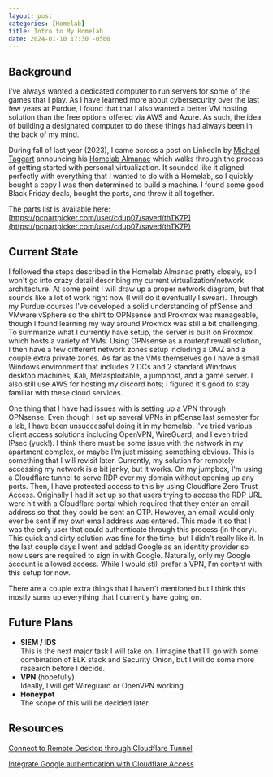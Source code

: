 ```yaml
---
layout: post
categories: [Homelab]
title: Intro to My Homelab
date: 2024-01-10 17:30 -0500
---
```


## Background

I've always wanted a dedicated computer to run servers for some of the games that I play. As I have learned more about cybersecurity over the last few years at Purdue, I found that that I also wanted a better VM hosting solution than the free options offered via AWS and Azure. As such, the idea of building a designated computer to do these things had always been in the back of my mind.

During fall of last year (2023), I came across a post on LinkedIn by [Michael Taggart](https://www.linkedin.com/in/mttaggart/) announcing his [Homelab Almanac](https://taggartinstitute.org/p/the-homelab-almanac) which walks through the process of getting started with personal virtualization. It sounded like it aligned perfectly with everything that I wanted to do with a Homelab, so I quickly bought a copy I was then determined to build a machine. I found some good Black Friday deals, bought the parts, and threw it all together.  

The parts list is available here:  
[https://pcpartpicker.com/user/cdup07/saved/thTK7P](https://pcpartpicker.com/user/cdup07/saved/thTK7P)

## Current State

I followed the steps described in the Homelab Almanac pretty closely, so I won't go into crazy detail describing my current virtualization/network architecture. At some point I will draw up a proper network diagram, but that sounds like a lot of work right now (I will do it eventually I swear). Through my Purdue courses I've developed a solid understanding of pfSense and VMware vSphere so the shift to OPNsense and Proxmox was manageable, though I found learning my way around Proxmox was still a bit challenging. To summarize what I currently have setup, the server is built on Proxmox which hosts a variety of VMs. Using OPNsense as a router/firewall solution, I then have a few different network zones setup including a DMZ and a couple extra private zones. As far as the VMs themselves go I have a small Windows environment that includes 2 DCs and 2 standard Windows desktop machines, Kali, Metasploitable, a jumphost, and a game server. I also still use AWS for hosting my discord bots; I figured it's good to stay familiar with these cloud services. 


One thing that I have had issues with is setting up a VPN through OPNsense. Even though I set up several VPNs in pfSense last semester for a lab, I have been unsuccessful doing it in my homelab. I've tried various client access solutions including OpenVPN, WireGuard, and I even tried IPsec (yuck!). I think there must be some issue with the network in my apartment complex, or maybe I'm just missing something obvious. This is something that I will revisit later. Currently, my solution for remotely accessing my network is a bit janky, but it works. On my jumpbox, I'm using a Cloudflare tunnel to serve RDP over my domain without opening up any ports. Then, I have protected access to this by using Cloudflare Zero Trust Access. Originally I had it set up so that users trying to access the RDP URL were hit with a Cloudflare portal which required that they enter an email address so that they could be sent an OTP. However, an email would only ever be sent if my own email address was entered. This made it so that I was the only user that could authenticate through this process (in theory). This quick and dirty solution was fine for the time, but I didn't really like it. In the last couple days I went and added Google as an identity provider so now users are required to sign in with Google. Naturally, only my Google account is allowed access. While I would still prefer a VPN, I'm content with this setup for now.


There are a couple extra things that I haven't mentioned but I think this mostly sums up everything that I currently have going on.


## Future Plans

- **SIEM / IDS**  
    This is the next major task I will take on. I imagine that I'll go with some combination of ELK stack and Security Onion, but I will do some more research before I decide. 
- **VPN** (hopefully)  
    Ideally, I will get Wireguard or OpenVPN working. 
- **Honeypot**  
    The scope of this will be decided later.

## Resources

[Connect to Remote Desktop through Cloudflare Tunnel](https://developers.cloudflare.com/cloudflare-one/connections/connect-networks/use-cases/rdp/)

[Integrate Google authentication with Cloudflare Access](https://developers.cloudflare.com/cloudflare-one/identity/idp-integration/google/)